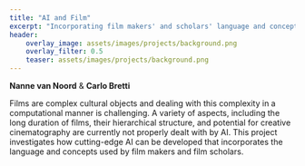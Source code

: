 ```yaml
---
title: "AI and Film"
excerpt: "Incorporating film makers' and scholars' language and concepts in AI"
header:
    overlay_image: assets/images/projects/background.png
    overlay_filter: 0.5 
    teaser: assets/images/projects/background.png
---
```


__Nanne van Noord__ & __Carlo Bretti__

Films are complex cultural objects and dealing with this complexity in a computational manner is challenging. A variety of aspects, including the long duration of films, their hierarchical structure, and potential for creative cinematography are currently not properly dealt with by AI. This project investigates how cutting-edge AI can be developed that incorporates the language and concepts used by film makers and film scholars.
